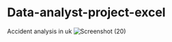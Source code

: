 # Data-analyst-project-excel
Accident analysis in uk
![Screenshot (20)](https://github.com/user-attachments/assets/26adea35-adc8-4fe7-aed3-5325a1e8e526)
